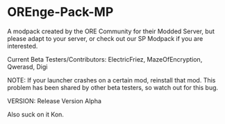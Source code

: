# OREnge-Pack-MP
A modpack created by the ORE Community for their Modded Server, but please adapt to your server, or check out our SP
Modpack if you are interested.

Current Beta Testers/Contributors: ElectricFriez, MazeOfEncryption, Qwerasd, Digi

NOTE: If your launcher crashes on a certain mod, reinstall that mod. This problem has been shared by other beta testers,
so watch out for this bug.

VERSION: Release Version Alpha

Also suck on it Kon.
